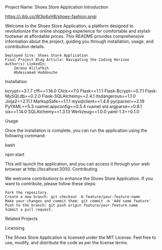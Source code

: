 Project Name: Shoes Store Application
Introduction

https://i.ibb.co/W3p4xH8/shoes-fashion.pngi


Welcome to the Shoes Store Application, a platform designed to revolutionize the online shopping experience for comfortable and stylish footwear at affordable prices. This README provides comprehensive information about the project, guiding you through installation, usage, and contribution details.

    Deployed Site: Shoes Store Application
    Final Project Blog Article: Navigating the Coding Horizon
    Author(s) LinkedIn:
        Imrane Alilafkih
        Abdessamad Haddouche

Installation

bcrypt==3.1.7
cffi==1.14.0
Click==7.0
Flask==1.1.1
Flask-Bcrypt==0.7.1
Flask-MySQLdb==0.2.0
Flask-SQLAlchemy==2.4.1
itsdangerous==1.1.0
Jinja2==2.11.1
MarkupSafe==1.1.1
mysqlclient==1.4.6
pycparser==2.19
PyYAML==5.3
ruamel.appconfig==0.5.4
ruamel.std.argparse==0.8.1
six==1.14.0
SQLAlchemy==1.3.13
Werkzeug==1.0.0
yaml-1.3==0.1.0

Usage

Once the installation is complete, you can run the application using the following command:

bash

npm start

This will launch the application, and you can access it through your web browser at http://localhost:3000.
Contributing

We welcome contributions to enhance the Shoes Store Application. If you want to contribute, please follow these steps:

    Fork the repository.
    Create a new branch: git checkout -b feature/your-feature-name
    Make your changes and commit them: git commit -m 'Add some feature'
    Push to the branch: git push origin feature/your-feature-name
    Submit a pull request.

Related Projects

Licensing

The Shoes Store Application is licensed under the MIT License. Feel free to use, modify, and distribute the code as per the license terms.


